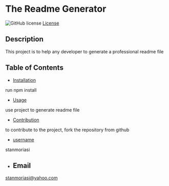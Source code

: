# The Readme Generator 
  ![GitHub license](https://img.shields.io/badge/License-Apache-blue.svg)
  [License](https://opensource.org/licenses/Apache)
  ## Description
  This project is to help any developer to generate a professional readme file
  ## Table of Contents
  - [Installation](#installation)
  

  run npm install
  - [Usage](#usage)
  

  use project to generate readme file
  - [Contribution](#contribution)
  

  to contribute to the project, fork the repository from github

  - [username](#username)
  

  stanmoriasi
  - ## Email
  
  stanmoriasi@yahoo.com
